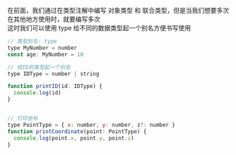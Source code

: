 在前面，我们通过在类型注解中编写 对象类型 和 联合类型，但是当我们想要多次在其他地方使用时，就要编写多次<br />这时我们可以使用 type 给不同的数据类型起一个别名方便书写使用
```javascript
// 类型别名: type
type MyNumber = number
const age: MyNumber = 18

// 给ID的类型起一个别名
type IDType = number | string

function printID(id: IDType) {
  console.log(id)
}


// 打印坐标
type PointType = { x: number, y: number, z?: number }
function printCoordinate(point: PointType) {
  console.log(point.x, point.y, point.z)
}

```
### <br />
